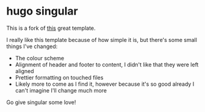 # hugo singular

This is a fork of [this](https://github.com/yasuoza/hugo-theme-singular) great template.

I really like this template because of how simple it is, but there's some small things I've changed:

- The colour scheme
- Alignment of header and footer to content, I didn't like that they were left aligned
- Prettier formatting on touched files
- Likely more to come as I find it, however because it's so good already I can't imagine I'll change much more

Go give singular some love!
